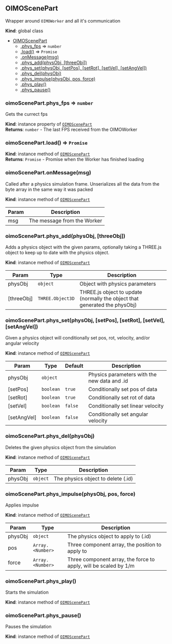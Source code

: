 <a name="OIMOScenePart"></a>

## OIMOScenePart
Wrapper around `OIMOWorker` and all it's communication

**Kind**: global class  

* [OIMOScenePart](#OIMOScenePart)
    * [.phys_fps](#OIMOScenePart+phys_fps) ⇒ <code>number</code>
    * [.load()](#OIMOScenePart+load) ⇒ <code>Promise</code>
    * [.onMessage(msg)](#OIMOScenePart+onMessage)
    * [.phys_add(physObj, [threeObj])](#OIMOScenePart+phys_add)
    * [.phys_set(physObj, [setPos], [setRot], [setVel], [setAngVel])](#OIMOScenePart+phys_set)
    * [.phys_del(physObj)](#OIMOScenePart+phys_del)
    * [.phys_impulse(physObj, pos, force)](#OIMOScenePart+phys_impulse)
    * [.phys_play()](#OIMOScenePart+phys_play)
    * [.phys_pause()](#OIMOScenePart+phys_pause)

<a name="OIMOScenePart+phys_fps"></a>

### oimoScenePart.phys\_fps ⇒ <code>number</code>
Gets the currect fps

**Kind**: instance property of [<code>OIMOScenePart</code>](#OIMOScenePart)  
**Returns**: <code>number</code> - The last FPS received from the OIMOWorker  
<a name="OIMOScenePart+load"></a>

### oimoScenePart.load() ⇒ <code>Promise</code>
**Kind**: instance method of [<code>OIMOScenePart</code>](#OIMOScenePart)  
**Returns**: <code>Promise</code> - Promise when the Worker has finished loading  
<a name="OIMOScenePart+onMessage"></a>

### oimoScenePart.onMessage(msg)
Called after a physics simulation frame. Unserializes all the data from thebyte array in the same way it was packed

**Kind**: instance method of [<code>OIMOScenePart</code>](#OIMOScenePart)  

| Param | Description |
| --- | --- |
| msg | The message from the Worker |

<a name="OIMOScenePart+phys_add"></a>

### oimoScenePart.phys\_add(physObj, [threeObj])
Adds a physics object with the given params, optionally takinga THREE.js object to keep up to date with the physics object.

**Kind**: instance method of [<code>OIMOScenePart</code>](#OIMOScenePart)  

| Param | Type | Description |
| --- | --- | --- |
| physObj | <code>object</code> | Object with physics parameters |
| [threeObj] | <code>THREE.Object3D</code> | THREE.js object to update (normally the object that generated the physObj) |

<a name="OIMOScenePart+phys_set"></a>

### oimoScenePart.phys\_set(physObj, [setPos], [setRot], [setVel], [setAngVel])
Given a physics object will conditionally set pos, rot, velocity,and/or angular velocity

**Kind**: instance method of [<code>OIMOScenePart</code>](#OIMOScenePart)  

| Param | Type | Default | Description |
| --- | --- | --- | --- |
| physObj | <code>object</code> |  | Physics parameters with the new data and .id |
| [setPos] | <code>boolean</code> | <code>true</code> | Conditionally set pos of data |
| [setRot] | <code>boolean</code> | <code>true</code> | Conditionally set rot of data |
| [setVel] | <code>boolean</code> | <code>false</code> | Conditionally set linear velocity |
| [setAngVel] | <code>boolean</code> | <code>false</code> | Conditionally set angular velocity |

<a name="OIMOScenePart+phys_del"></a>

### oimoScenePart.phys\_del(physObj)
Deletes the given physics object from the simulation

**Kind**: instance method of [<code>OIMOScenePart</code>](#OIMOScenePart)  

| Param | Type | Description |
| --- | --- | --- |
| physObj | <code>object</code> | The physics object to delete (.id) |

<a name="OIMOScenePart+phys_impulse"></a>

### oimoScenePart.phys\_impulse(physObj, pos, force)
Applies impulse

**Kind**: instance method of [<code>OIMOScenePart</code>](#OIMOScenePart)  

| Param | Type | Description |
| --- | --- | --- |
| physObj | <code>object</code> | The physics object to apply to (.id) |
| pos | <code>Array.&lt;Number&gt;</code> | Three component array, the position to apply to |
| force | <code>Array.&lt;Number&gt;</code> | Three component array, the force to apply, will be scaled by 1/m |

<a name="OIMOScenePart+phys_play"></a>

### oimoScenePart.phys\_play()
Starts the simulation

**Kind**: instance method of [<code>OIMOScenePart</code>](#OIMOScenePart)  
<a name="OIMOScenePart+phys_pause"></a>

### oimoScenePart.phys\_pause()
Pauses the simulation

**Kind**: instance method of [<code>OIMOScenePart</code>](#OIMOScenePart)  
